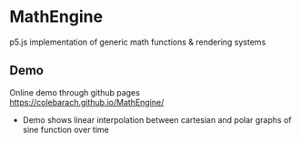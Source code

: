 # MathEngine
 p5.js implementation of generic math functions & rendering systems
## Demo
Online demo through github pages
https://colebarach.github.io/MathEngine/
- Demo shows linear interpolation between cartesian and polar graphs of sine function over time
